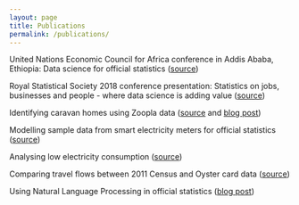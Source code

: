 ```yaml
---
layout: page
title: Publications
permalink: /publications/
---
```


United Nations Economic Council for Africa conference in Addis Ababa, Ethiopia: Data science for official statistics ([source](https://www.uneca.org/sites/default/files/uploaded-documents/ACS/StatCom-Africa-VI/data_science_for_official_statistics.pdf))

Royal Statistical Society 2018 conference presentation: Statistics on jobs, businesses and people - where data science is adding value ([source](https://github.com/ONSBigData/ONSBigData.github.io/blob/master/_papers/RSS_2018_K_Gask.pdf))

Identifying caravan homes using Zoopla data ([source](https://www.ons.gov.uk/methodology/methodologicalpublications/generalmethodology/onsworkingpaperseries/onsmethodologyworkingpaperseriesno11identifyingcaravanhomesinzoopladatajune2017) and [blog post](https://digitalblog.ons.gov.uk/2017/06/21/happy-campers-using-machine-learning-to-identify-caravans-in-zoopla-data/))

Modelling sample data from smart electricity meters for official statistics ([source](https://www.ons.gov.uk/file?uri=/aboutus/whatwedo/programmesandprojects/theonsbigdataproject/modellingsampledatafromsmarttypeelectricitymeterstoassesspotentialwithinofficialstatistics_tcm77-408756(1).pdf))

Analysing low electricity consumption ([source](https://www.ons.gov.uk/file?uri=/aboutus/whatwedo/programmesandprojects/theonsbigdataproject/analysinglowelectricityconsumptionusingdeccdata_tcm77-418326.pdf))

Comparing travel flows between 2011 Census and Oyster card data ([source](https://www.ons.gov.uk/file?uri=/aboutus/whatwedo/programmesandprojects/theonsbigdataproject/comparingtravelflowsbetween2011censusandoystercarddata_tcm77-408826(1).pdf))

Using Natural Language Processing in official statistics ([blog post](https://digitalblog.ons.gov.uk/2016/11/07/the-emotional-side-of-data/))
